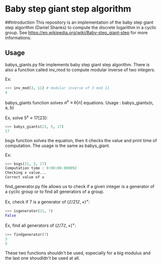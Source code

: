 # Baby step giant step algorithm

##Introduction
This repository is an implementation of the baby step giant step algorithm (Daniel Shanks) to compute the discrete
logarithm in a cyclic group. See https://en.wikipedia.org/wiki/Baby-step_giant-step for more informations.

## Usage
babys_giants.py file implements baby step giant step algorithm. There is also a function called
inv_mod to compute modular inverse of two integers.

Ex:
```python
>>> inv_mod(3, 11) # modular inverse of 3 mod 11
4
```

babys_giants function solves $a^x \equiv b [n]$ equations. Usage : babys_giants(n, a, b)

Ex, solve $5^x \equiv 17 [23]$:
```python
>>> babys_giants(23, 5, 17)
17
```

bsgs function solves the equation, then it checks the value and print time of computation.
The usage is the same as babys_giant.

Ex:
```python
>>> bsgs(21, 3, 17)
Computation time : 0:00:00.000092
Checking x value...
Correct value of x
```

find_generator.py file allows us to check if a given integer is a generator of a cyclic group
or to find all generators of a group.

Ex, check if 7 is a generator of $(\mathbb{Z}/21\mathbb{Z}, \times)^{\times}$:
```python
>>> isgenerator(21, 7)
False
```

Ex, find all generators of $(\mathbb{Z}/7\mathbb{Z}, \times)^{\times}$:
```python
>>> findgenerator(7)
3
5
```

These two functions shouldn't be used, especially for a big modulus and the last one shoudldn't be used at all.
